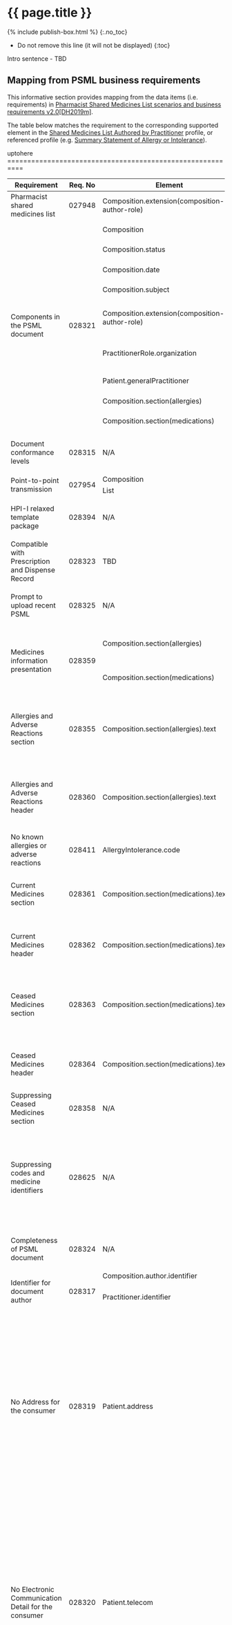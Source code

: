 # {{ page.title }}
{% include publish-box.html %}
{:.no_toc}
<!-- TOC  the css styling for this is \pages\assets\css\project.css under 'markdown-toc'-->
* Do not remove this line (it will not be displayed)
{:toc}

Intro sentence - TBD

## Mapping from PSML business requirements
This informative section provides mapping from the data items (i.e. requirements) in [Pharmacist Shared Medicines List scenarios and business requirements v2.0[DH2019m]](index.html#DH2019m).

The table below matches the requirement to the corresponding supported element in the [Shared Medicines List Authored by Practitioner](StructureDefinition-composition-sml-prac-1.html) profile, or referenced profile (e.g. [Summary Statement of Allergy or Intolerance](StructureDefinition-allergyintolerance-summary-1.html)).

 <table class="list" width="100%">
	<col style="width:20%"/>
	<col style="width:7%"/>
	<col style="width:20%"/>
	<col style="width:25%"/>
	<col style="width:28%"/>
            <thead>
                <tr>
                    <th>Requirement</th>
                    <th>Req. No</th>
                    <th>Element</th>
                    <th>Hierarchy</th>
                    <th>Additional notes</th>
                </tr>
            </thead>
            <tbody>
                <tr>
                    <td>Pharmacist shared medicines list</td>
                    <td>027948</td>
                    <td>Composition.extension(composition-author-role)</td>
                    <td>Composition.extension(composition-author-role)</td>
                    <td/>
                </tr>
                <tr>
                    <td rowspan="9">Components in the PSML document</td>
                    <td rowspan="9">028321</td>
                    <td>Composition</td>
                    <td>Composition</td>
                    <td rowspan="9">
                        <p>The requirements document states that the PSML document will contain the organisation the pharmacist is representing at the
time of document authoring. The profile has this as optional.</p>
                        <p>The requirements document states if the PSML document contains the primary healthcare provider then the
name of the primary healthcare provider organisation is mandatory. The profile allows requires either a name or an identifier - it does not mandate name.</p>
                        <p>These parts of the requirement are best enforced in a conformance profile.</p>
                     </td>
                 </tr>
                 <tr>
                    <td>Composition.status</td>
                    <td>Composition.status</td>
                 </tr> 
                 <tr>
                    <td>Composition.date</td>
                     <td>Composition.date</td>
                 </tr> 
                 <tr>
                    <td>Composition.subject</td>
                     <td>Composition.subject</td>
                 </tr>
                 <tr>
                    <td>Composition.extension(composition-author-role)</td>
                     <td>Composition.extension(composition-author-role)</td>
                 </tr>  
                 <tr>
                    <td>PractitionerRole.organization</td>
                     <td>Composition.extension(composition-author-role)->PractitionerRole.organization</td>
                 </tr> 
                 <tr>
                    <td>Patient.generalPractitioner</td>
                     <td>Composition.subject->Patient.generalPractitioner</td>
                 </tr>  
                 <tr>
                    <td>Composition.section(allergies)</td>
                     <td>Composition.section(allergies)</td>
                 </tr>
                 <tr>
                    <td>Composition.section(medications)</td>
                     <td>Composition.section(medications)</td>
                 </tr>
                <tr>
                    <td>Document conformance levels</td>
                    <td>028315</td>
                     <td>N/A</td>
                     <td>N/A</td>
                     <td><p>This requirement is applicable only to a CDA implementation.</p></td>
                </tr>            
                <tr>
                    <td rowspan="2">Point-to-point transmission</td>
                    <td rowspan="2">027954</td>
                     <td>Composition</td>
                     <td>Composition</td>
                    <td rowspan="2"><p></p></td>
                </tr>
                <tr>
                     <td>List</td>
                     <td>List</td>
                </tr>                        
                <tr>
                    <td>HPI-I relaxed template package</td>
                    <td>028394</td>
                     <td>N/A</td>
                     <td>N/A</td>
                     <td><p>This requirement is applicable only to a CDA implementation.</p></td>
                </tr>                                     
                 <tr>
                    <td>Compatible with Prescription and Dispense Record</td>
                    <td>028323</td>
                    <td>TBD</td>
                     <td>TBD</td>
                     <td><p>TBD</p></td>
                 </tr>                                                
                 <tr>
                    <td>Prompt to upload recent PSML</td>
                    <td>028325</td>
                     <td>N/A</td>
                     <td>N/A</td>
                     <td><p>This requirement is a producing system behavioural requirement.</p></td>
                </tr>                                                                          
                <tr>
                    <td rowspan="2">Medicines information presentation</td>
                    <td rowspan="2">028359</td>
                     <td>Composition.section(allergies)</td>
                     <td>Composition.section(allergies)</td>
                    <td rowspan="2"><p>The requirements document states a rendered sequence of information. This part of the requirement is a rendering requirement and not applicable for the profile.</p></td>
                </tr>
                <tr>
                     <td>Composition.section(medications)</td>
                     <td>Composition.section(medications)</td>
                </tr>
                <tr>
                    <td>Allergies and Adverse Reactions section</td>
                    <td>028355</td>
                     <td>Composition.section(allergies).text</td>
                     <td>Composition.section(allergies).text</td>
                    <td><p>The requirements document states a rendered sequence of information. This part of the requirement is a rendering requirement and not applicable for the profile.</p></td>
                </tr>
                <tr>
                    <td>Allergies and Adverse Reactions header</td>
                    <td>028360</td>
                     <td>Composition.section(allergies).text</td>
                     <td>Composition.section(allergies).text</td>
                    <td><p>The requirements document states a rendered sequence of information. This part of the requirement is a rendering requirement and not applicable for the profile.</p></td>
                </tr>                                
                <tr>
                    <td>No known allergies or adverse reactions</td>
                    <td>028411</td>
                    <td>AllergyIntolerance.code</td>
                    <td>Composition.section(allergies).entry->AllergyIntolerance.code</td>
                    <td><p></p></td>
                </tr>
                 <tr>
                    <td>Current Medicines section</td>
                    <td>028361</td>
                    <td>Composition.section(medications).text</td>
                    <td>Composition.section(medications).text</td>
                    <td><p>The requirements document states a requirement that is a rendering requirement and not applicable for the profile.</p></td>
                </tr> 
                 <tr>
                    <td>Current Medicines header</td>
                    <td>028362</td>
                    <td>Composition.section(medications).text</td>
                    <td>Composition.section(medications).text</td>
                    <td><p>The requirements document states a requirement that is a rendering requirement and not applicable for the profile.</p></td>
                </tr>                             
                <tr>
                    <td>Ceased Medicines section</td>
                    <td>028363</td>
                    <td>Composition.section(medications).text</td>
                    <td>Composition.section(medications).text</td>
                    <td><p>The requirements document states a rendered sequence of information. This part of the requirement is a rendering requirement and not applicable for the profile.</p></td>
                </tr>
                 <tr>
                    <td>Ceased Medicines header</td>
                    <td>028364</td>
                    <td>Composition.section(medications).text</td>
                    <td>Composition.section(medications).text</td>
                    <td><p>The requirements document states a requirement that is a rendering requirement and not applicable for the profile.</p></td>
               </tr>
               <tr>
                    <td>Suppressing Ceased Medicines section</td>
                    <td>028358</td>
                    <td>N/A</td>
                    <td>N/A</td>
                    <td><p>TBD</p></td>
                </tr>
               <tr>
                    <td>Suppressing codes and medicine identifiers</td>
                    <td>028625</td>
                    <td>N/A</td>
                    <td>N/A</td>
                    <td>
                        <p>This requirement is a system behavioural requirement.</p>
                        <p>This requirement is satisifed by typical producing and consuming system behaviour. Only a display or text associated with a code is expected to be included in the narrative and rendered.</p>
                    </td>
                </tr>               
               <tr>
                    <td>Completeness of PSML document</td>
                    <td>028324</td>
                    <td>N/A</td>
                    <td>N/A</td>
                    <td>
                        <p>This requirement is a producing system behavioural requirement.</p>
                    </td>
                </tr>                                                                                                         
                <tr>
                    <td rowspan="3">Identifier for document author</td>
                    <td rowspan="3">028317</td>
                    <td>Composition.author.identifier</td>
                    <td>Composition.author.identifier</td>
                    <td rowspan="3"><p></p></td>
                </tr>
                <tr>
                    <td rowspan="2">Practitioner.identifier</td>
                    <td>Composition.author->Practitioner.identifier</td>
                </tr>
                <tr>
                    <td>Composition.extension(composition-author-role)->PractitionerRole.practitioner->Practitioner.identifier</td>
                </tr>
                <tr>
                    <td rowspan="5">No Address for the consumer</td>
                    <td rowspan="5">028319</td>
                    <td rowspan="5">Patient.address</td>
                    <td>Composition.subject->Patient.address</td>
                    <td rowspan="5">
                        <p>The requirements document states a PSML document, when uploaded to the My Health Record, will not contain any address for the consumer within the document. Patient profiles in this implementation guide allow the optional inclusion of address to support point-to-point transmission. Implementation guidance is included on the profile page to direct implementers to not send address when sending to the My Health Record.</p>
                        <p>This requirement is best enforced in a conformance profile.</p>
                     </td>
                </tr>
                <tr>
                    <td>Composition.encounter->Encounter.subject->Patient.address</td>
                </tr>
                <tr>
                    <td>Composition.section(allergies).entry.AllergyIntolerance.patient->Patient.address</td>
                </tr>
                <tr>
                    <td>Composition.section(medications).entry.List.subject->Patient.address</td>
                </tr>
                <tr>
                    <td>Composition.section(medications).entry.List.entry.item->MedicationStatement.subject->Patient.address</td>
                </tr>
                <tr>
                    <td rowspan="5">No Electronic Communication Detail for the consumer</td>
                    <td rowspan="5">028320</td>
                    <td rowspan="5">Patient.telecom</td>
                    <td>Composition.subject->Patient.telecom</td>
                    <td rowspan="5">
                        <p>The requirements document states a PSML document, when uploaded to the My Health Record, will not contain any types of electronic communication contact detail for the consumer within the document. Patient profiles in this implementation guide allow the optional inclusion of telecom to support point-to-point transmission. Implementation guidance is included on the profile page to direct implementers to not send address when sending to the My Health Record.</p>
                        <p>This requirement is best enforced in a conformance profile.</p>
                     </td>
                </tr>
                <tr>
                    <td>Composition.encounter->Encounter.subject->Patient.telecom</td>
                </tr>
                <tr>
                    <td>Composition.section(allergies).entry.AllergyIntolerance.patient->Patient.telecom</td>
                </tr>
                <tr>
                    <td>Composition.section(medications).entry.List.subject->Patient.telecom</td>
                </tr>
                <tr>
                    <td>Composition.section(medications).entry.List.entry.item->MedicationStatement.subject->Patient.telecom</td>
                </tr>
                <tr>
                    <td>Attribute for Healthcare Setting</td>
                    <td>028349</td>
                    <td>Encounter.type</td>
                    <td>Composition.encounter(Encounter as Summary of an Encounter for an Event).Encounter.type</td>
                    <td><p>TBD</p></td>
                </tr>
                <tr>
                    <td>Attribute for Dose Administration Aid medicines present</td>
                    <td>028413</td>
                    <td>N/A</td>
                    <td>N/A</td>
                    <td>The requirements document mandates the inclusion of a statement or an indicator that a medicines list document includes medicine items packed in a dose administration aid (DAA). This requirement is not directly supported in FHIR; a request has been submitted to HL7 AU to consider this requirement on the national level,see <a href="https://github.com/hl7au/au-fhir-base/issues/320">https://github.com/hl7au/au-fhir-base/issues/320</a>.<br><br>See <a href="index.html">Known issues</a> for further information on this issue and possible work arounds.</td>
                </tr>
                <tr>
                    <td rowspan="2">Additional Comment</td>
                    <td rowspan="2">028348</td>
                    <td>Composition.section(medications).text</td>
                    <td>Composition.section(medications).text</td>
                    <td rowspan="2"><p></p></td>
                </tr>
                <tr>
                    <td>List.note</td>
                    <td>Composition.section(medications).entry->List.note</td>
                </tr>
                <tr> uptohere ==========================================================
                    <td>Attribute for Ceased Date</td>
                    <td>028352</td>
                    <td>MedicationStatement.effective[x]</td>
                    <td>Composition.section(Medicines List).entry(List as List of Medicine Items with Change Information Authored by Practitioner).List.entry.item(MedicationStatement as Medicine Item Statement).MedicationStatement.effective[x]</td>
                </tr>
                <tr>
                    <td rowspan="2">Attribute for Substance/ Agent of allergy and adverse
                        reaction</td>
                    <td rowspan="2">028330</td>
                    <td>AllergyIntolerance.reaction.substance</td>
                    <td>Composition.section(Allergies).entry(AllergyIntolerance as Summary Statement of Allergy or Intolerance).AllergyIntolerance.reaction.substance</td>
               </tr>
               <tr>
                    <td>AllergyIntolerance.code</td>
                    <td>Composition.section(Allergies).entry(AllergyIntolerance as Summary Statement of Allergy or Intolerance).AllergyIntolerance.code</td>
                </tr>    
                <tr>
                    <td>Attribute for Reaction Type</td>
                    <td>028331</td>
                    <td>AllergyIntolerance.type</td>
                    <td>Composition.section(Allergies).entry(AllergyIntolerance as Summary Statement of Allergy or Intolerance).AllergyIntolerance.type</td>
                </tr>
                <tr>
                    <td>Attribute for Reaction</td>
                    <td>028332</td>
                    <td>AllergyIntolerance.reaction.manifestation</td>
                    <td>Composition.section(Allergies).entry(AllergyIntolerance as Summary Statement
                        of Allergy or Intolerance).AllergyIntolerance.reaction.manifestation</td>
                </tr>
                <tr>
                    <td>Attribute for Reaction Onset Date</td>
                    <td>028410</td>
                    <td>AllergyIntolerance.onset</td>
                    <td>Composition.section(Allergies).entry(AllergyIntolerance as Summary Statement
                        of Allergy or Intolerance).AllergyIntolerance.onset</td>
                </tr>
                <tr>
                    <td>Attribute for Medicine Identifier</td>
                    <td>028329</td>
                    <td>Medication.code</td>
                    <td>Composition.section(Medicines List).entry(List as List of Medicine Items with Change Information Authored by Practitioner).List.entry.item(MedicationStatement as Medicine Item Statement).MedicationStatement.medication(Medication as Known
                        Medication).Medication.code</td>
                </tr>
                <tr>
                    <td rowspan="2">Attribute for Active Ingredient</td>
                    <td rowspan="2">028333</td>
                     <td>Medication.ingredient</td>
                    <td>Composition.section(Medicines List).entry(List as List of Medicine Items with Change Information Authored by Practitioner).List.entry.item(MedicationStatement as Medicine Item Statement).MedicationStatement.medication(Medication as Base Medication).Medication.ingredient</td>
                </tr>
                 <tr>
                    <td>Medication.code</td>
                    <td>Composition.section(Medicines List).entry(List as List of Medicine Items with Change Information Authored by Practitioner).List.entry.item(MedicationStatement as Medicine Item Statement).MedicationStatement.medication(Medication as Base Medication).Medication.code</td>
                </tr>
                <tr>
                    <td>No Latin words or abbreviations of Active Ingredient</td>
                    <td>028390</td>
                    <td>N/A</td>
                    <td>This requirement is not directly managed by a FHIR profile; it may be handled by an implementation.</td>
                </tr>
                <tr>
                    <td rowspan="2">Attribute for Brand Name</td>
                    <td rowspan="2">028335</td>
                    <td>Medication.code</td>
                    <td>Composition.section(Medicines list).entry(List as List of Medicine Items with Change Information Authored by Practitioner).List.entry.item(MedicationStatement as Medicine Item Statement).MedicationStatement.medication(Medication as Base Medication).Medication.code</td>
                </tr>
               <tr>
                    <td>Medication.medication-brand-name</td>
                    <td>Composition.section(Medicines list).entry(List as List of Medicine Items with Change Information Authored by Practitioner).List.entry.item(MedicationStatement as Medicine Item Statement).MedicationStatement.medication(Medication as Base Medication).Medication.medication-brand-name</td>
                </tr>
                <tr>
                    <td>Active Ingredient or Brand Name</td>
                    <td>028412</td>
                    <td>N/A</td>
                    <td>This requirement is not directly managed by a FHIR profile; it may be enforced in a rendering specification, conformance profile or handled by an implementation.</td>
                </tr>
                <tr>
                    <td rowspan="2">Attribute for Strength</td>
                    <td  rowspan="2">028392</td>
                    <td>Medication.ingredient.amount</td>
                    <td>Composition.section(Medicines List).entry(List as List of Medicine Items with Change Information Authored by Practitioner).List.entry.item(MedicationStatement as Medicine Item Statement).MedicationStatement.medication(Medication as Base Medication).Medication.ingredient.amount</td>
                </tr>
                <tr>
                    <td>Medication.code</td>
                    <td>Composition.section(Medicines List).entry(List as List of Medicine Items with Change Information Authored by Practitioner).List.entry.item(MedicationStatement as Medicine Item Statement).MedicationStatement.medication(Medication as Base Medication).Medication.code</td>
                </tr>
                <tr>
                    <td rowspan="2">Attribute for Dose Form</td>
                    <td rowspan="2">028391</td>
                    <td>Medication.form</td>
                    <td>Composition.section(Medicines List).entry(List as List of Medicine Items with Change Information Authored by Practitioner).List.entry.item(MedicationStatement as Medicine Item Statement).MedicationStatement.medication(Medication as Known
                        Medication).Medication.form</td>
                </tr>
                <tr>          
                    <td>Medication.code</td>
                    <td>Composition.section(Medicines List).entry(List as List of Medicine Items with Change Information Authored by Practitioner).List.entry.item(MedicationStatement as Medicine Item Statement).MedicationStatement.medication(Medication as Known
                        Medication).Medication.code</td>
                </tr>
                <tr>
                    <td>Attribute for Route</td>
                    <td>028399</td>
                    <td>MedicationStatement.dosage</td>
                    <td>Composition.section(Medicines List).entry(List as List of Medicine Items with Change Information Authored by Practitioner).List.entry.item(MedicationStatement as Medicine Item Statement).MedicationStatement.dosage</td>
                </tr>
                <tr>
                    <td>Attribute for Direction</td>
                    <td>028336</td>
                    <td>MedicationStatement.dosage</td>
                    <td>Composition.section(Medicines List).entry(List as List of Medicine Items with Change Information Authored by Practitioner).List.entry.item(MedicationStatement as Medicine Item Statement).MedicationStatement.dosage</td>
                </tr>
                <tr>
                    <td>No Latin words or abbreviations for Direction</td>
                    <td>028337</td>
                    <td>N/A</td>
                    <td>This requirement is managed in the implementation.</td>
                 </tr>
                <tr>
                    <td>Attribute for Medicine Purpose</td>
                    <td>028338</td>
                    <td>MedicationStatement.reasonCode</td>
                    <td>Composition.section(Medicines List).entry(List as List of Medicine Items with Change Information Authored by Practitioner).List.entry.item(MedicationStatement as Medicine Item Statement).MedicationStatement.reasonCode</td>
                </tr>
                <tr>
                    <td>Terminology for Medicine Purpose</td>
                    <td>028339</td>
                     <td>N/A</td>
                     <td>This requirement is managed in the implementation.</td>
                </tr>
                <tr>
                    <td>Attribute for Expected End Date</td>
                    <td>028343</td>
                   <td>MedicationStatement.effective[x]</td>
                    <td>Composition.section(Medicines List).entry(List as List of Medicine Items with Change Information Authored by Practitioner).List.entry.item(MedicationStatement as Medicine Item Statement).MedicationStatement.effective[x]</td>
                </tr>
                <tr>
                    <td>Attribute for Special Instruction</td>
                    <td>028345</td>
                    <td>MedicationStatement.dosage</td>
                    <td>Composition.section(Medicines List).entry(List as List of Medicine Items with Change Information Authored by Practitioner).List.entry.item(MedicationStatement as Medicine Item Statement).MedicationStatement.dosage</td>
                </tr>
                <tr>
                    <td>Attribute for Medicine Image</td>
                    <td>028346</td>
                    <td>N/A</td>
                    <td>Support for medicine image attribute has been removed from the Medication model in the first normative release of FHIR (R4). For this
                            reason the use of medication image is strongly discouraged in the HL7 AU content based on a prior FHIR release (STU3) and unsupported by this
                            implementation guide.<br>Where a sending system can include a medicine image, it is expected to be sent in the Medicines List section narrative or List narrative.
                    </td>
                </tr>
                <tr>
                    <td>Image sizes</td>
                    <td>028406</td>
                     <td>N/A</td>
                    <td>This requirement is not directly managed by a FHIR profile; it may be
                            enforced in a rendering specification, conformance profile or handled by
                            implementation.</td>
                </tr>    
                <tr>
                    <td>Attribute for Physical Descriptions</td>
                    <td>028347</td>
                     <td>N/A</td>
                    <td>This requirement is not directly supported by a FHIR profile. Where a sending system can include physical description of a medicine, it is expected to be sent in the Medicines List section narrative or List narrative.</td>
                </tr>
                <tr>
                    <td>Attribute for reason for ceasing medicine</td>
                    <td>028351</td>
                    <td>List.entry.change-description</td>
                    <td>Composition.section(Medicines list).entry(List as List of Medicine Items with Change Information Authored by Practitioner).List.entry.change-description</td>
                </tr>
                <tr>
                    <td>Attribute for Medicine Status</td>
                    <td>028342</td>
                    <td>List.entry.flag</td>
                    <td>Composition.section(Medicines list).entry(List as List of Medicine Items with Change Information Authored by Practitioner).List.entry.flag</td>
                </tr>
                <tr>
                    <td>Withheld Medicine</td>
                    <td>028620</td>
                    <td>List.entry.change-description</td>
                    <td>Composition.section(Medicines list).entry(List as List of Medicine Items with Change Information Authored by Practitioner).List.entry.change-description</td>
                </tr> 
                <tr>
                    <td>Withheld Medicine Ordering</td>
                    <td>028626</td>
                     <td>N/A</td>
                    <td>This requirement is not directly managed by a FHIR profile; it may be enforced in a rendering specification, conformance profile or handled by an implementation.</td>
                </tr>
                <tr>
                    <td>Ceased medicines</td>
                    <td>028623</td>
                     <td>N/A</td>
                    <td>This requirement is not directly managed by a FHIR profile; it may be enforced in a rendering specification, conformance profile or handled by an implementation.</td>
                  </tr>                                                 
             </tbody>
        </table>

            
## Mapping from PSML information requirements
This informative section provides mapping from the data items (i.e. requirements) in [Pharmacist Shared Medicines List Information Requirements v2.0 [DH2019n]](index.html#DH2019n).

The table below matches the data items to the corresponding supported element in the [{{site.data.fhir.igName}}](StructureDefinition-composition-sml-prac-1.html) profile, or referenced profile (e.g. [Summary Statement of Allergy or Intolerance](StructureDefinition-allergyintolerance-summary-1.html)). The hierarchy column demonstrates the path to that supported element from the root Composition. 

 <table class="list" width="100%">
	<col style="width:20%"/>
	<col style="width:7%"/>
	<col style="width:20%"/>
	<col style="width:53%"/>
            <thead>
                <tr>
                    <th>Requirement</th>
                    <th>Req. No</th>
                    <th>Element</th>
                    <th>Hierarchy</th>
                </tr>
            </thead>
            <tbody>
                <tr>
                    <td>Individual's address (optional)</td>
                    <td>028640</td>
                    <td>Patient.address</td>
                    <td>Composition.subject(Patient as Patient with Mandatory Identifier).Patient.address</td>
                </tr>  
                <tr>
                    <td>Individual's electronic communication details (optional)</td>
                    <td>024042</td>
                    <td>Patient.telecom</td>
                    <td>Composition.subject(Patient as Patient with Mandatory Identifier).Patient.telecom</td>
                </tr> 
                <tr>
                    <td>Individual (subject of care)</td>
                    <td>027984</td>
                    <td>Patient</td>
                    <td>Composition.subject(Patient as Patient with Mandatory Identifier)</td>
                </tr>
                <tr>
                    <td>Individual Healthcare Identifier (mandatory)</td>
                    <td>022082</td>
                    <td>Patient.identifier</td>
                    <td>Composition.subject(Patient as Patient with Mandatory Identifier).Patient.identifier</td>
                </tr>
                <tr>
                    <td>Individual's title (optional)</td>
                    <td>022081</td>
                    <td>Patient.name</td>
                    <td>Composition.subject(Patient as Patient with Mandatory Identifier).Patient.name</td>
                </tr>                   
                <tr>
                    <td>Individual's given name (optional)</td>
                    <td>023056</td>
                    <td>Patient.name</td>
                    <td>Composition.subject(Patient as Patient with Mandatory Identifier).Patient.name</td>
                </tr>
                 <tr>
                    <td>Individual's family name (mandatory)</td>
                    <td>023058</td>
                    <td>Patient.name</td>
                    <td>Composition.subject(Patient as Patient with Mandatory Identifier).Patient.name</td>
                </tr>    
                  <tr>
                    <td>Individual's name suffix (optional)</td>
                    <td>023059</td>
                   <td>Patient.name</td>
                    <td>Composition.subject(Patient as Patient with Mandatory Identifier).Patient.name</td>
                </tr>  
                <tr>
                    <td>Individual's gender (mandatory)</td>
                    <td>027983</td>
                    <td>Patient.gender</td>
                    <td>Composition.subject(Patient as Patient with Mandatory Identifier).Patient.gender</td>
                </tr>  
                <tr>
                    <td>Individual's sex (optional)</td>
                    <td>028570</td>
                    <td>N/A</td>
                    <td>The information requirements document includes an optional requirement for recording individual’s biological sex, interpreted as sex at birth. This implementation guide only supports including a patient’s gender as part of a patient’s demographics for identification purposes in line with the Australian Government recommendations. <a href="https://www.ag.gov.au/Publications/Pages/AustralianGovernmentGuidelinesontheRecognitionofSexandGender.aspx">Australian Government Guidelines on the Recognition of Sex and Gender</a> state that patient’s biological sex should only be collected when clinically relevant.<br><br>
                        Biological sex is not directly supported in FHIR; work is underway via HL7 AU to define a nationally agreed model for representing biological sex at birth, see <a href="https://github.com/hl7au/au-fhir-base/issues/321">https://github.com/hl7au/au-fhir-base/issues/321</a>.
                    </td>
                </tr>  
                <tr>
                    <td>Individual's date of birth (mandatory)</td>
                    <td>023060</td>
                    <td>Patient.birthDate</td>
                    <td>Composition.subject(Patient as Patient with Mandatory Identifier).Patient.birthDate</td>
                </tr>  
                <tr>
                    <td rowspan="2">Date of birth accuracy indicator (optional)</td>
                    <td>024026</td>
                    <td rowspan="2">Patient.birthDate.date-accuracy-indicator</td>
                    <td rowspan="2">Composition.subject(Patient as Patient with Mandatory Identifier).Patient.date-accuracy-indicator</td>
                </tr>  
                <tr>
                    <td>027005</td>
                </tr>  
                <tr>
                    <td>Indigenous status (mandatory)</td>
                    <td>024033</td>
                    <td>Patient.indigenous-status</td>
                    <td>Composition.subject(Patient as Patient with Mandatory Identifier).Patient.indigenous-status</td>
                </tr>  
                <tr>
                    <td rowspan="2">Document author (mandatory)</td>
                    <td rowspan="2">027985</td>
                    <td>PractitionerRole</td>
                    <td>Composition.composition-author-role(PractitionerRole as PractitionerRole with Practitioner with Mandatory Identifier).PractitionerRole</td>
                </tr> 
                <tr>
                    <td>Practitioner</td>
                    <td>Composition.author(Practitioner as Practitioner with Mandatory Identifier).Practitioner</td>
                </tr>
                <tr>
                    <td>Healthcare provider organisation name (mandatory)</td>
                    <td>023070</td>
                    <td>Organization.name</td>
                    <td>Composition.composition-author-role(PractitionerRole as PractitionerRole with Practitioner with Mandatory Identifier).PractitionerRole.organization(Organization as BaseOrganization).Organization.name</td>
                </tr>  
                <tr>
                    <td>Healthcare provider individual's workplace address (mandatory)</td>
                    <td>024891</td>
                    <td>Practitioner.address</td>
                    <td>Composition.author(Practitioner as Practitioner with Mandatory Identifier).Practitioner.address</td>
                </tr>
               <tr>
                    <td>Healthcare provider individual's workplace electronic communication details (optional)</td>
                    <td>024036</td>
                    <td>Practitioner.telecom</td>
                    <td>Composition.author(Practitioner as Practitioner with Mandatory Identifier).Practitioner.telecom</td>
                </tr>  
                <tr>
                    <td>Healthcare provider professional role (mandatory)</td>
                    <td>024040</td>
                    <td>PractitionerRole.code</td>
                    <td>Composition.composition-author-role(PractitionerRole as PractitionerRole with Practitioner with Mandatory Identifier).PractitionerRole.code</td>
                </tr>             
               <tr>
                    <td>Healthcare Provider Identifier-Individual (optional)</td>
                    <td>024601</td>
                    <td>Practitioner.identifier</td>
                    <td>Composition.author(Practitioner as Practitioner with Mandatory Identifier).Practitioner.identifier</td>
                </tr>  
               <tr>
                    <td>Healthcare Provider Identifier-Organisation (optional)</td>
                    <td>024602</td>
                    <td>Organization.identifier</td>
                    <td>Composition.composition-author-role(PractitionerRole as PractitionerRole with Practitioner with Mandatory Identifier).PractitionerRole.organization(Organization as Base Organization).Organization.identifier</td>
                </tr>                   
                <tr>
                    <td>Healthcare provider's title (optional)</td>
                    <td>023061</td>
                    <td>Practitioner.name</td>
                    <td>Composition.author(Practitioner as Practitioner with Mandatory Identifier).Practitioner.name</td>
                </tr> 
                <tr>
                    <td>Healthcare provider given name (optional)</td>
                    <td>023062</td>
                    <td>Practitioner.name</td>
                    <td>Composition.author(Practitioner as Practitioner with Mandatory Identifier).Practitioner.name</td> 
                </tr>   
                <tr>
                    <td>Healthcare provider family name (mandatory)</td>
                    <td>023064</td>
                    <td>Practitioner.name</td>
                    <td>Composition.author(Practitioner as Practitioner with Mandatory Identifier).Practitioner.name</td>    
                </tr> 
                <tr>
                    <td>Healthcare provider name suffix (optional)</td>
                    <td>023065</td>
                    <td>Practitioner.name</td>
                    <td>Composition.author(Practitioner as Practitioner with Mandatory Identifier).Practitioner.name</td>  
               </tr> 
                <tr>
                    <td>Primary healthcare provider (optional)</td>
                    <td>028028</td>
                    <td>Patient.generalPractitioner</td>
                    <td>Composition.subject(Patient as Patient with Mandatory Identifier).Patient.generalPractitioner</td>
                </tr> 
                <tr>
                    <td>Healthcare Provider Identifier-Individual (optional)</td>
                    <td>024601</td>
                    <td>Practitioner.identifier</td>
                    <td>Composition.subject(Patient as Patient with Mandatory Identifier).Patient.generalPractitioner(Practitioner as Base Practitioner).Practitioner.identifier</td>
                </tr> 
                <tr>
                    <td>Healthcare Provider Identifier-Organisation (optional)</td>
                    <td>024602</td>
                    <td>Organization.identifier</td>
                    <td>Composition.subject(Patient as Patient with Mandatory Identifier).Patient.generalPractitioner(Organization as Base Organization).Organization.identifier</td>
                </tr> 
               <tr>
                    <td>Healthcare provider's title (optional)</td>
                    <td>023061</td>
                    <td>Practitioner.name</td>
                    <td>Composition.subject(Patient as Patient with Mandatory Identifier).Patient.generalPractitioner(Practitioner as Base Practitioner).Practitioner.name</td>
                </tr> 
                 <tr>
                    <td>Healthcare provider given name (optional)</td>
                    <td>023062</td>
                    <td>Practitioner.name</td>
                    <td>Composition.subject(Patient as Patient with Mandatory Identifier).Patient.generalPractitioner(Practitioner as Base Practitioner).Practitioner.name</td>
                </tr> 
              <tr>
                    <td>Healthcare provider family name (optional)</td>
                    <td>028638</td>
                    <td>Practitioner.name</td>
                    <td>Composition.subject(Patient as Patient with Mandatory Identifier).Patient.generalPractitioner(Practitioner as Base Practitioner).Practitioner.name</td>
                </tr> 
                 <tr>
                    <td>Healthcare provider name suffix (optional)</td>
                    <td>023065</td>
                    <td>Practitioner.name</td>
                    <td>Composition.subject(Patient as Patient with Mandatory Identifier).Patient.generalPractitioner(Practitioner as Base Practitioner).Practitioner.name</td>
                </tr>      
                 <tr>
                    <td>Healthcare provider organisation name (mandatory)</td>
                    <td>023070</td>
                    <td>Organization.name</td>
                    <td>Composition.subject(Patient as Patient with Mandatory Identifier).Patient.generalPractitioner(Organization as Base Organization).Organization.name</td>
                </tr>  
                 <tr>
                    <td>Healthcare provider individual's workplace address (optional)</td>
                    <td>024035</td>
                    <td>Practitioner.address</td>
                    <td>Composition.subject(Patient as Patient with Mandatory Identifier).Patient.generalPractitioner(Practitioner as Base Practitioner).Practitioner.address</td>
                </tr>  
                <tr>
                    <td>Healthcare provider individual's workplace electronic communication details (optional)</td>
                    <td>024036</td>
                    <td>Practitioner.telecom</td>
                    <td>Composition.subject(Patient as Patient with Mandatory Identifier).Patient.generalPractitioner(Practitioner as Base Practitioner).Practitioner.telecom</td>
                </tr>  
                <tr>
                    <td>Healthcare provider professional role (mandatory)</td>
                    <td>024040</td>
                    <td>N/A</td>
                    <td>This requirement is not directly supported by a FHIR profile; it is supported in CDA. Where a sending system can state patient's generalPractitioner healthcare provider professional role, the role is expected to be sent in narrative or as local extension.</td>
                </tr>  
                <tr>
                    <td rowspan="2">Healthcare setting (mandatory)</td>
                    <td>028435</td>
                    <td rowspan="2">Encounter.type</td>
                    <td rowspan="2">Composition.encounter(Encounter as Summary of an Encounter for an Event).Encounter.type</td>
                </tr>  
               <tr>
                   <td>028534</td>
                </tr>  
                <tr>
                    <td>Additional comments (optional)</td>
                    <td>028403</td>
                    <td>List.note</td>
                    <td>Composition.section(Medicines List).entry(List as List of Medicine Items with Change Information Authored by Practitioner).List.note </td>
                </tr>  
                <tr>
                    <td>Dose Administration Aid medicines present (mandatory)</td>
                    <td>028441</td>
                    <td>N/A</td>
                    <td>The requirements document mandates the inclusion of a statement or an indicator that a medicines list document includes medicine items packed in a dose administration aid (DAA). This requirement is not directly supported in FHIR; a request has been submitted to HL7 AU to consider this requirement on the national level,see <a href="https://github.com/hl7au/au-fhir-base/issues/320">https://github.com/hl7au/au-fhir-base/issues/320</a>.<br><br>See <a href="index.html">Known issues</a> for further information on this issue and possible work arounds.</td>
                </tr>  
                <tr>
                    <td rowspan="4">Allergy and Adverse Reaction (optional)</td>
                    <td rowspan="2">028631</td>
                    <td>Composition.section(Allergies)</td>
                    <td>Composition.section(Allergies)</td>
                </tr>
                <tr>
                    <td>Composition.section(Allergies).entry</td>
                    <td>Composition.section(Allergies).entry</td>
                </tr>
                <tr>
                    <td rowspan="2">028673</td>
                    <td>Composition.section(Allergies).emptyReason</td>
                    <td>Composition.section(Allergies).emptyReason</td>
                </tr>
                <tr>
                    <td>AllergyIntolerance.code</td>
                    <td>Composition.section(Allergies).entry(AllergyIntolerance as Summary Statement of Allergy or Intolerance).AllergyIntolerance.code</td>
                </tr>
               <tr>
                    <td rowspan="2">Substance/Agent (optional)</td>
                    <td rowspan="2">028436</td>
                    <td>AllergyIntolerance.reaction.substance</td>
                    <td>Composition.section(Allergies).entry(AllergyIntolerance as Summary Statement of Allergy or Intolerance).AllergyIntolerance.reaction.substance</td>
               </tr>
               <tr>
                    <td>AllergyIntolerance.code</td>
                    <td>Composition.section(Allergies).entry(AllergyIntolerance as Summary Statement of Allergy or Intolerance).AllergyIntolerance.code</td>
                </tr>    
                <tr>
                    <td>Reaction type (optional)</td>
                    <td>028437</td>
                    <td>AllergyIntolerance.type</td>
                    <td>Composition.section(Allergies).entry(AllergyIntolerance as Summary Statement of Allergy or Intolerance).AllergyIntolerance.type</td>
                </tr>  
                <tr>
                    <td>Reaction (optional)</td>
                    <td>028438</td>
                    <td>AllergyIntolerance.reaction.manifestation</td>
                    <td>Composition.section(Allergies).entry(AllergyIntolerance as Summary Statement of Allergy or Intolerance).AllergyIntolerance.reaction.manifestation</td>
                </tr>  
                <tr>
                    <td>Reaction Onset Date (optional)</td>
                    <td>028439</td>
                    <td>AllergyIntolerance.onset</td>
                    <td>Composition.section(Allergies).entry(AllergyIntolerance as Summary Statement of Allergy or Intolerance).AllergyIntolerance.onset</td>
                </tr>  
               <tr>
                    <td rowspan="2">Medicine Item (mandatory)</td>
                    <td rowspan="2">028632</td>
                    <td>Composition.section(Medicines list)</td>
                    <td>Composition.section(Medicines list)</td>
                </tr>
                <tr>
                    <td>Composition.section(Medicines List).entry</td>
                    <td>Composition.section(Medicines List).entry</td>
                </tr>    
                <tr>
                    <td rowspan="2">Medicine identifier (mandatory)</td>
                    <td>028633</td>
                    <td rowspan="2">Medication.code</td>
                    <td rowspan="2">Composition.section(Medicines List).entry(List as List of Medicine Items with Change Information Authored by Practitioner).List.entry.item(MedicationStatement as Medicine Item Statement).MedicationStatement.medication(Medication as Base Medication).Medication.code</td>
                </tr>
                <tr>
                    <td>028634</td>
               </tr>
                <tr>
                    <td rowspan="2">Active Ingredient (optional)</td>
                    <td rowspan="2">028014</td>
                    <td>Medication.ingredient</td>
                    <td>Composition.section(Medicines List).entry(List as List of Medicine Items with Change Information Authored by Practitioner).List.entry.item(MedicationStatement as Medicine Item Statement).MedicationStatement.medication(Medication as Base Medication).Medication.ingredient</td>
                </tr>
                 <tr>
                    <td>Medication.code</td>
                    <td>Composition.section(Medicines List).entry(List as List of Medicine Items with Change Information Authored by Practitioner).List.entry.item(MedicationStatement as Medicine Item Statement).MedicationStatement.medication(Medication as Base Medication).Medication.code</td>
                </tr>
                <tr>
                    <td rowspan="2">Brand name (optional)</td>
                    <td rowspan="2">028442</td>
                    <td>Medication.code</td>
                    <td>Composition.section(Medicines list).entry(List as List of Medicine Items with Change Information Authored by Practitioner).List.entry.item(MedicationStatement as Medicine Item Statement).MedicationStatement.medication(Medication as Base Medication).Medication.code</td>
                </tr>
               <tr>
                    <td>Medication.medication-brand-name</td>
                    <td>Composition.section(Medicines list).entry(List as List of Medicine Items with Change Information Authored by Practitioner).List.entry.item(MedicationStatement as Medicine Item Statement).MedicationStatement.medication(Medication as Base Medication).Medication.medication-brand-name</td>
                </tr>
                <tr>
                    <td rowspan="2">Medicine strength (optional)</td>
                    <td rowspan="2">028635</td>
                    <td>Medication.ingredient.amount</td>
                    <td>Composition.section(Medicines List).entry(List as List of Medicine Items with Change Information Authored by Practitioner).List.entry.item(MedicationStatement as Medicine Item Statement).MedicationStatement.medication(Medication as Base Medication).Medication.ingredient.amount</td>
                </tr>
                <tr>
                    <td>Medication.code</td>
                    <td>Composition.section(Medicines List).entry(List as List of Medicine Items with Change Information Authored by Practitioner).List.entry.item(MedicationStatement as Medicine Item Statement).MedicationStatement.medication(Medication as Base Medication).Medication.code</td>
                </tr>
                <tr>
                    <td rowspan="2">Dose form (optional)</td>
                    <td rowspan="2">028026</td>
                    <td>Medication.form</td>
                    <td>Composition.section(Medicines List).entry(List as List of Medicine Items with Change Information Authored by Practitioner).List.entry.item(MedicationStatement as Medicine Item Statement).MedicationStatement.medication(Medication as Known
                        Medication).Medication.form</td>
                </tr>
                <tr>          
                    <td>Medication.code</td>
                    <td>Composition.section(Medicines List).entry(List as List of Medicine Items with Change Information Authored by Practitioner).List.entry.item(MedicationStatement as Medicine Item Statement).MedicationStatement.medication(Medication as Known
                        Medication).Medication.code</td>
                </tr>
                <tr>
                    <td>Route (optional)</td>
                    <td>028443</td>
                    <td>MedicationStatement.dosage</td>
                    <td>Composition.section(Medicines List).entry(List as List of Medicine Items with Change Information Authored by Practitioner).List.entry.item(MedicationStatement as Medicine Item Statement).MedicationStatement.dosage</td>
                </tr>
                <tr>
                    <td>Direction (mandatory)</td>
                    <td>028021</td>
                    <td>MedicationStatement.dosage</td>
                    <td>Composition.section(Medicines List).entry(List as List of Medicine Items with Change Information Authored by Practitioner).List.entry.item(MedicationStatement as Medicine Item Statement).MedicationStatement.dosage</td>
                </tr>
                <tr>
                    <td>Dose per administration (optional)</td>
                    <td>028670</td>
                    <td>MedicationStatement.dosage</td>
                    <td>Composition.section(Medicines List).entry(List as List of Medicine Items with Change Information Authored by Practitioner).List.entry.item(MedicationStatement as Medicine Item Statement).MedicationStatement.dosage</td>
                </tr>
                <tr>
                    <td>Frequency of administration (optional)</td>
                    <td>028668</td>
                    <td>MedicationStatement.dosage</td>
                    <td>Composition.section(Medicines List).entry(List as List of Medicine Items with Change Information Authored by Practitioner).List.entry.item(MedicationStatement as Medicine Item Statement).MedicationStatement.dosage</td>
                </tr>
                <tr>
                    <td>Timing of dministration (optional)</td>
                    <td>028669</td>
                    <td>MedicationStatement.dosage</td>
                    <td>Composition.section(Medicines List).entry(List as List of Medicine Items with Change Information Authored by Practitioner).List.entry.item(MedicationStatement as Medicine Item Statement).MedicationStatement.dosage</td>
                </tr>
                <tr>
                    <td>Medicine purpose (optional)</td>
                    <td>028016</td>
                    <td>MedicationStatement.reasonCode</td>
                    <td>Composition.section(Medicines List).entry(List as List of Medicine Items with Change Information Authored by Practitioner).List.entry.item(MedicationStatement as Medicine Item Statement).MedicationStatement.reasonCode</td>
                </tr>
                <tr>
                    <td>Expected end date (optional)</td>
                    <td>028445</td>
                    <td>MedicationStatement.effective[x]</td>
                    <td>Composition.section(Medicines List).entry(List as List of Medicine Items with Change Information Authored by Practitioner).List.entry.item(MedicationStatement as Medicine Item Statement).MedicationStatement.effective[x]</td>
                </tr>
                <tr>
                    <td>Special instructions (optional)</td>
                    <td>028446</td>
                     <td>MedicationStatement.dosage</td>
                    <td>Composition.section(Medicines List).entry(List as List of Medicine Items with Change Information Authored by Practitioner).List.entry.item(MedicationStatement as Medicine Item Statement).MedicationStatement.dosage</td>
                </tr>
                 <tr>
                    <td rowspan="2">Medicine image (optional)</td>
                    <td>028018</td>
                    <td>N/A</td>
                    <td>Support for medicine image attribute has been removed from the Medication model in the first normative release of FHIR (R4). For this
                            reason the use of medication image is strongly discouraged in the HL7 AU content based on a prior FHIR release (STU3) and unsupported by this
                            implementation guide.<br>Where a sending system can include a medicine image, it is expected to be sent in the Medicines List section narrative or List narrative.</td>  
                 </tr>               
                <tr>
                    <td>028535</td>
                    <td>N/A</td>
                    <td>This requirement is not directly managed by a FHIR profile; it may be enforced in a rendering specification, conformance profile or handled by implementation.</td>
               </tr>  
                <tr>
                    <td>Physical description (optional)</td>
                    <td>028020</td>
                    <td>N/A</td>
                    <td>This requirement is not directly supported by a FHIR profile. Where a sending system can include physical description of a medicine, it is expected to be sent in the Medicines List section narrative or List narrative.</td>
                </tr>  
                <tr>
                    <td rowspan="3">Medicine status (optional)</td>
                    <td>028017</td>
                    <td rowspan="2">List.entry.flag</td>
                    <td rowspan="2">Composition.section(Medicines List).entry(List as List of Medicine Items with Change Information Authored by Practitioner).List.entry.flag</td>
                </tr>  
                <tr>
                    <td>028027</td>
               </tr>  
                <tr>
                    <td>028636</td>
                    <td>N/A</td>
                    <td>This requirement is not directly managed by a FHIR profile; it may be enforced in a conformance profile or handled by an implementation.</td>
                </tr>
                <tr>
                    <td rowspan="2">Ceased medicine (optional)</td>
                    <td rowspan="2">028674</td>
                    <td>Composition.section(Medicines list)</td>
                    <td>Composition.section(Medicines list)</td>
                </tr>
                <tr>
                    <td>Composition.section(Medicines List).entry</td>
                    <td>Composition.section(Medicines List).entry</td>
                </tr> 
                <tr>
                    <td rowspan="2">Medicine identifier (mandatory)</td>
                    <td>028633</td>
                    <td rowspan="2">Medication.code</td>
                    <td rowspan="2">Composition.section(Medicines List).entry(List as List of Medicine Items with Change Information Authored by Practitioner).List.entry.item(MedicationStatement as Medicine Item Statement).MedicationStatement.medication(Medication as Base Medication).Medication.code</td>
                </tr>
                <tr>
                    <td>028634</td>
                </tr>  
                <tr>
                    <td>Reason for ceasing medicine (optional)</td>
                    <td>028447</td>
                    <td>List.entry.change-description</td>
                    <td>Composition.section(Medicines List).entry(List as List of Medicine Items with Change Information Authored by Practitioner).List.entry.change-description</td>
                </tr>  
                <tr>
                    <td>Ceased date (optional)</td>
                    <td>028629</td>
                    <td>MedicationStatement.effective[x]</td>
                    <td>Composition.section(Medicines List).entry(List as List of Medicine Items with Change Information Authored by Practitioner).List.entry.item(MedicationStatement as Medicine Item Statement).MedicationStatement.effective[x]</td>
                </tr>  
                <tr>
                    <td>Ceased medicines (mandatory)</td>
                    <td>028636</td>
                    <td>N/A</td>
                    <td>This requirement is not directly managed by a FHIR profile; it may be enforced in a conformance profile or handled by an implementation.</td>
                </tr>  
                <tr>
                    <td>Extensions not permitted (mandatory)</td>
                    <td>028637</td>
                    <td>N/A</td>
                    <td>This requirement is not directly managed by a FHIR profile; it may be enforced in a rendering specification, conformance profile or handled by an implementation.</td>
                </tr>  
                <tr>
                    <td>Document version number (mandatory)</td>
                    <td>023068</td>
                    <td>N/A</td>
                    <td>This is managed in the implementation (e.g. FHIR Bundle, CDA)</td>
                </tr>  
                <tr>
                    <td>Document instance identifier (mandatory)</td>
                    <td>023067</td>
                    <td>N/A</td>
                    <td>This is managed in the implementation (e.g. FHIR Bundle, CDA)</td>
                </tr> 
                <tr>
                    <td>Date and time of document creation (mandatory)</td>
                    <td>024025</td>
                    <td>N/A</td>
                    <td>This is managed in the implementation (e.g. FHIR Bundle, CDA)</td>
                 </tr> 
                <tr>
                    <td>Document type (mandatory)</td>
                    <td>024027</td>
                    <td>Composition.type</td>
                    <td>Composition.type</td>
                </tr> 
                <tr>
                    <td rowspan="2">Document sub-type (mandatory)</td>
                    <td>028671</td>
                    <td rowspan="2">Composition.type | Composition.composition-author-role</td>
                    <td rowspan="2">Composition.type | Composition.composition-author-role</td>
                </tr> 
                <tr>
                    <td>028672</td>
                </tr>    
     </tbody>
</table>